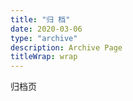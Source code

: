 ```yaml
---
title: "归 档"
date: 2020-03-06
type: "archive"
description: Archive Page
titleWrap: wrap
---
```


归档页
